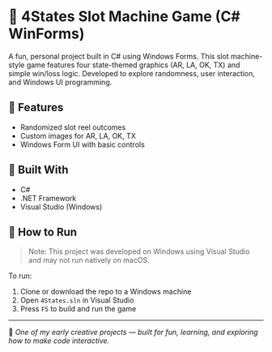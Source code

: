 # 🎰 4States Slot Machine Game (C# WinForms)

A fun, personal project built in C# using Windows Forms. This slot machine-style game features four state-themed graphics (AR, LA, OK, TX) and simple win/loss logic. Developed to explore randomness, user interaction, and Windows UI programming.

## 🔧 Features
- Randomized slot reel outcomes
- Custom images for AR, LA, OK, TX
- Windows Form UI with basic controls

## 🚀 Built With
- C#
- .NET Framework
- Visual Studio (Windows)

## 📂 How to Run
> Note: This project was developed on Windows using Visual Studio and may not run natively on macOS.

To run:
1. Clone or download the repo to a Windows machine
2. Open `4States.sln` in Visual Studio
3. Press `F5` to build and run the game

---

🧠 *One of my early creative projects — built for fun, learning, and exploring how to make code interactive.*

